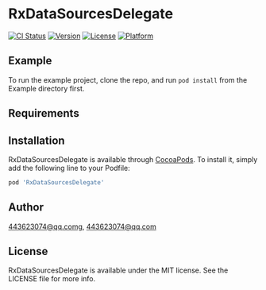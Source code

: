 # RxDataSourcesDelegate

[![CI Status](https://img.shields.io/travis/443623074@qq.comg/RxDataSourcesDelegate.svg?style=flat)](https://travis-ci.org/443623074@qq.comg/RxDataSourcesDelegate)
[![Version](https://img.shields.io/cocoapods/v/RxDataSourcesDelegate.svg?style=flat)](https://cocoapods.org/pods/RxDataSourcesDelegate)
[![License](https://img.shields.io/cocoapods/l/RxDataSourcesDelegate.svg?style=flat)](https://cocoapods.org/pods/RxDataSourcesDelegate)
[![Platform](https://img.shields.io/cocoapods/p/RxDataSourcesDelegate.svg?style=flat)](https://cocoapods.org/pods/RxDataSourcesDelegate)

## Example

To run the example project, clone the repo, and run `pod install` from the Example directory first.

## Requirements

## Installation

RxDataSourcesDelegate is available through [CocoaPods](https://cocoapods.org). To install
it, simply add the following line to your Podfile:

```ruby
pod 'RxDataSourcesDelegate'
```

## Author

443623074@qq.comg, 443623074@qq.com

## License

RxDataSourcesDelegate is available under the MIT license. See the LICENSE file for more info.

